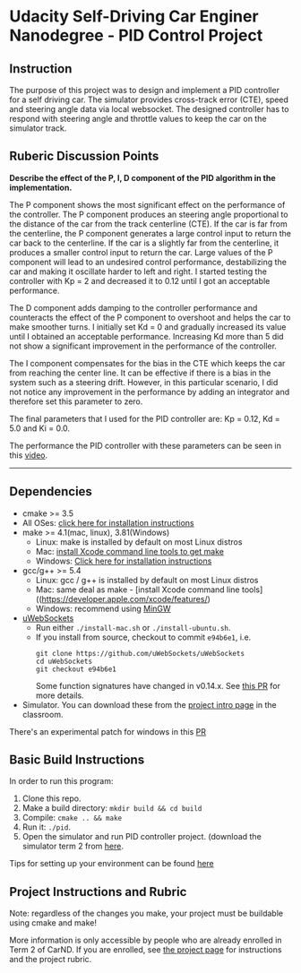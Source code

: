 # Udacity Self-Driving Car Enginer Nanodegree - PID Control Project

## Instruction
The purpose of this project was to design and implement a PID controller for a self driving car. The simulator provides cross-track error (CTE), speed and steering angle data via local websocket. The designed controller has to respond with steering angle and throttle values to keep the car on the simulator track.

## Ruberic Discussion Points
**Describe the effect of the P, I, D component of the PID algorithm in the implementation.**

The P component shows the most significant effect on the performance of the controller. The P component produces an steering angle proportional to the distance of the car from the track centerline (CTE). If the car is far from the centerline, the P component generates a large control input to return the car back to the centerline. If the car is a slightly far from the centerline, it produces a smaller control input to return the car. Large values of the P component will lead to an undesired control performance, destabilizing the car and making it oscillate harder to left and right. I started testing the controller with Kp = 2 and decreased it to 0.12 until I got an acceptable performance.

The D component adds damping to the controller performance and counteracts the effect of the P component to overshoot and helps the car to make smoother turns. I initially set Kd = 0 and gradually increased its value until I obtained an acceptable performance. Increasing Kd more than 5 did not show a significant improvement in the performance of the controller.

The I component compensates for the bias in the CTE which keeps the car from reaching the center line. It can be effective if there is a bias in the system such as a steering drift. However, in this particular scenario, I did not notice any improvement in the performance by adding an integrator and therefore set this parameter to zero.

The final parameters that I used for the PID controller are: Kp = 0.12, Kd = 5.0 and Ki = 0.0.

The performance the PID controller with these parameters can be seen in this [video](https://github.com/moh7/CarND-PID-Control-Project/blob/master/simulation.mov).

---
## Dependencies

* cmake >= 3.5
 * All OSes: [click here for installation instructions](https://cmake.org/install/)
* make >= 4.1(mac, linux), 3.81(Windows)
  * Linux: make is installed by default on most Linux distros
  * Mac: [install Xcode command line tools to get make](https://developer.apple.com/xcode/features/)
  * Windows: [Click here for installation instructions](http://gnuwin32.sourceforge.net/packages/make.htm)
* gcc/g++ >= 5.4
  * Linux: gcc / g++ is installed by default on most Linux distros
  * Mac: same deal as make - [install Xcode command line tools]((https://developer.apple.com/xcode/features/)
  * Windows: recommend using [MinGW](http://www.mingw.org/)
* [uWebSockets](https://github.com/uWebSockets/uWebSockets)
  * Run either `./install-mac.sh` or `./install-ubuntu.sh`.
  * If you install from source, checkout to commit `e94b6e1`, i.e.
    ```
    git clone https://github.com/uWebSockets/uWebSockets
    cd uWebSockets
    git checkout e94b6e1
    ```
    Some function signatures have changed in v0.14.x. See [this PR](https://github.com/udacity/CarND-MPC-Project/pull/3) for more details.
* Simulator. You can download these from the [project intro page](https://github.com/udacity/self-driving-car-sim/releases) in the classroom.

There's an experimental patch for windows in this [PR](https://github.com/udacity/CarND-PID-Control-Project/pull/3)

## Basic Build Instructions

In order to run this program:

1. Clone this repo.
2. Make a build directory: `mkdir build && cd build`
3. Compile: `cmake .. && make`
4. Run it: `./pid`.
5. Open the simulator and run PID controller project. (download the simulator term 2 from [here](https://github.com/udacity/self-driving-car-sim/releases).

Tips for setting up your environment can be found [here](https://classroom.udacity.com/nanodegrees/nd013/parts/40f38239-66b6-46ec-ae68-03afd8a601c8/modules/0949fca6-b379-42af-a919-ee50aa304e6a/lessons/f758c44c-5e40-4e01-93b5-1a82aa4e044f/concepts/23d376c7-0195-4276-bdf0-e02f1f3c665d)


## Project Instructions and Rubric

Note: regardless of the changes you make, your project must be buildable using
cmake and make!

More information is only accessible by people who are already enrolled in Term 2
of CarND. If you are enrolled, see [the project page](https://classroom.udacity.com/nanodegrees/nd013/parts/40f38239-66b6-46ec-ae68-03afd8a601c8/modules/f1820894-8322-4bb3-81aa-b26b3c6dcbaf/lessons/e8235395-22dd-4b87-88e0-d108c5e5bbf4/concepts/6a4d8d42-6a04-4aa6-b284-1697c0fd6562)
for instructions and the project rubric.
